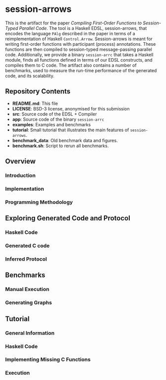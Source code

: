 # session-arrows

This is the artifact for the paper *Compiling First-Order Functions to
Session-Typed Parallel Code*. The tool is a Haskell EDSL, session-arrows, that
encodes the language `PAlg` described in the paper in terms of a
reimplementation of Haskell `Control.Arrow`. Session-arrows is meant for writing
first-order functions with participant (process) annotations. These functions
are then compiled to session-typed message-passing parallel code. Additionally,
we provide a binary `session-arrc` that takes a Haskell module, finds all
functions defined in terms of our EDSL constructs, and compiles them to C code.
The artifact also contains a number of benchmarks, used to measure the run-time
performance of the generated code, and its scalability.

## Repository Contents

* **README.md**: This file
* **LICENSE**: BSD-3 license, anonymised for this submission
* **src**: Source code of the EDSL + Compiler
* **app**: Source code of the binary `session-arrc`
* **examples**: Examples and benchmarks
* **tutorial**: Small tutorial that illustrates the main features of `session-arrows`.
* **benchmark_data**: Old benchmark data and figures.
* **benchmark.sh**: Script to rerun all benchmarks.

## Overview

### Introduction

### Implementation

### Programming Methodology

## Exploring Generated Code and Protocol

### Haskell Code

### Generated C code

### Inferred Protocol

## Benchmarks

### Manual Execution

### Generating Graphs

## Tutorial

### General Information

### Haskell Code

### Implementing Missing C Functions

### Execution

